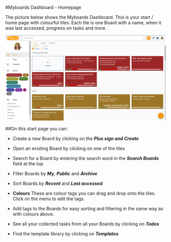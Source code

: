 #Myboards Dashboard - Homepage

The picture below shows the Myboards Dashboard. This is your start / home page with colourful tiles. Each tile is one Board with a name, when it was last accessed, progress on tasks and more.

![Home Page](./homepage.png)

##On this start page you can:

* Create a new Board by clicking on the **_Plus sign and Create_**

* Open an existing Board by clicking on one of the tiles

* Search for a Board by entering the search word in the **_Search Boards_** field at the top

* Filter Boards by **_My_**, **_Public_** and **_Archive_**

* Sort Boards by **_Recent_** and **_Last accessed_**

* **Colours** These are colour tags you can drag and drop onto the tiles. Click on the menu to edit the tags.

* Add tags to the Boards for easy sorting and filtering in the same way as with colours above.

* See all your collected tasks from all your Boards by clicking on **_Todos_**

* Find the template library by clicking on **_Templates_**
